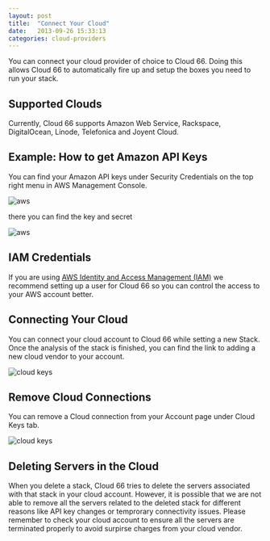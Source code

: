 ```yaml
---
layout: post
title:  "Connect Your Cloud"
date:   2013-09-26 15:33:13
categories: cloud-providers
---
```



<p class="lead">You can connect your cloud provider of choice to Cloud 66. Doing this allows Cloud 66 to automatically fire up and setup the boxes you need to run your stack.</p>


## Supported Clouds
Currently, Cloud 66 supports Amazon Web Service, Rackspace, DigitalOcean, Linode, Telefonica and Joyent Cloud.

## Example: How to get Amazon API Keys
You can find your Amazon API keys under Security Credentials on the top right menu in AWS Management Console.

![aws](http://cdn.cloud66.com.s3.amazonaws.com/images/help/aws_menu.png)

there you can find the key and secret

![aws](http://cdn.cloud66.com.s3.amazonaws.com/images/help/aws_credentials.png)

## IAM Credentials
If you are using [AWS Identity and Access Management (IAM)](http://aws.amazon.com/documentation/iam/) we recommend setting up a user for Cloud 66 so you can control the access to your AWS account better.

## Connecting Your Cloud
You can connect your cloud account to Cloud 66 while setting a new Stack. Once the analysis of the stack is finished, you can find the link to adding a new cloud vendor to your account.

![cloud keys](http://cdn.cloud66.com.s3.amazonaws.com/images/help/cloud_connect.png)

## Remove Cloud Connections
You can remove a Cloud connection from your Account page under Cloud Keys tab.

![cloud keys](http://cdn.cloud66.com.s3.amazonaws.com/images/help/cloud_keys.png)

## Deleting Servers in the Cloud
When you delete a stack, Cloud 66 tries to delete the servers associated with that stack in your cloud account. However, it is possible that we are not able to remove all the servers related to the deleted stack for different reasons like API key changes or temprorary connectivity issues. Please remember to check your cloud account to ensure all the servers are terminated properly to avoid surpirse charges from your cloud vendor.